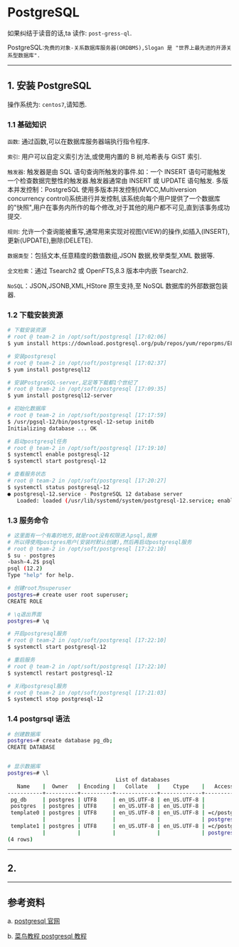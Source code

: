 # PostgreSQL

如果纠结于读音的话,ta 读作: `post-gress-ql`.

PostgreSQL:`免费的对象-关系数据库服务器(ORDBMS),Slogan 是 "世界上最先进的开源关系型数据库".`

---

## 1. 安装 PostgreSQL

操作系统为: `centos7`,请知悉.

### 1.1 基础知识

`函数`: 通过函数,可以在数据库服务器端执行指令程序.

`索引`: 用户可以自定义索引方法,或使用内置的 B 树,哈希表与 GiST 索引.

`触发器`: 触发器是由 SQL 语句查询所触发的事件.如：一个 INSERT 语句可能触发一个检查数据完整性的触发器.触发器通常由 INSERT 或 UPDATE 语句触发. 多版本并发控制：PostgreSQL 使用多版本并发控制(MVCC,Multiversion concurrency control)系统进行并发控制,该系统向每个用户提供了一个数据库的"快照",用户在事务内所作的每个修改,对于其他的用户都不可见,直到该事务成功提交.

`规则`: 允许一个查询能被重写,通常用来实现对视图(VIEW)的操作,如插入(INSERT),更新(UPDATE),删除(DELETE).

`数据类型`：包括文本,任意精度的数值数组,JSON 数据,枚举类型,XML 数据等.

`全文检索`：通过 Tsearch2 或 OpenFTS,8.3 版本中内嵌 Tsearch2.

`NoSQL`：JSON,JSONB,XML,HStore 原生支持,至 NoSQL 数据库的外部数据包装器.

### 1.2 下载安装资源

```sh
# 下载安装资源
# root @ team-2 in /opt/soft/postgresql [17:02:06]
$ yum install https://download.postgresql.org/pub/repos/yum/reporpms/EL-7-x86_64/pgdg-redhat-repo-latest.noarch.rpm

# 安装postgresql
# root @ team-2 in /opt/soft/postgresql [17:02:37]
$ yum install postgresql12

# 安装PostgreSQL-server,足足等下载都1个世纪了
# root @ team-2 in /opt/soft/postgresql [17:09:35]
$ yum install postgresql12-server

# 初始化数据库
# root @ team-2 in /opt/soft/postgresql [17:17:59]
$ /usr/pgsql-12/bin/postgresql-12-setup initdb
Initializing database ... OK

# 启动postgresql任务
# root @ team-2 in /opt/soft/postgresql [17:19:10]
$ systemctl enable postgresql-12
$ systemctl start postgresql-12

# 查看服务状态
# root @ team-2 in /opt/soft/postgresql [17:20:27]
$ systemctl status postgresql-12
● postgresql-12.service - PostgreSQL 12 database server
   Loaded: loaded (/usr/lib/systemd/system/postgresql-12.service; enabled; vendor preset: disabled)
```

### 1.3 服务命令

```sh
# 这里面有一个有毒的地方,就是root没有权限进入psql,我擦
# 所以得使用postgres用户(安装时默认创建),然后再启动postgresql服务
# root @ team-2 in /opt/soft/postgresql [17:22:10]
$ su - postgres
-bash-4.2$ psql
psql (12.2)
Type "help" for help.

# 创建root为superuser
postgres=# create user root superuser;
CREATE ROLE

# \q退出界面
postgres=# \q

# 开启postgresql服务
# root @ team-2 in /opt/soft/postgresql [17:22:10]
$ systemctl start postgresql-12

# 重启服务
# root @ team-2 in /opt/soft/postgresql [17:22:10]
$ systemctl restart postgresql-12

# 关闭postgresql服务
# root @ team-2 in /opt/soft/postgresql [17:21:03]
$ systemctl stop postgresql-12
```

### 1.4 postgrsql 语法

```sh
# 创建数据库
postgres=# create database pg_db;
CREATE DATABASE


# 显示数据库
postgres=# \l
                                  List of databases
   Name    |  Owner   | Encoding |   Collate   |    Ctype    |   Access privileges   
-----------+----------+----------+-------------+-------------+-----------------------
 pg_db     | postgres | UTF8     | en_US.UTF-8 | en_US.UTF-8 | 
 postgres  | postgres | UTF8     | en_US.UTF-8 | en_US.UTF-8 | 
 template0 | postgres | UTF8     | en_US.UTF-8 | en_US.UTF-8 | =c/postgres          +
           |          |          |             |             | postgres=CTc/postgres
 template1 | postgres | UTF8     | en_US.UTF-8 | en_US.UTF-8 | =c/postgres          +
           |          |          |             |             | postgres=CTc/postgres
(4 rows)

```

---

## 2.

---

## 参考资料

a. [postgresql 官网](https://www.postgresql.org/docs/manuals/)

b. [菜鸟教程 postgresql 教程](https://www.runoob.com/postgresql/postgresql-tutorial.html)

